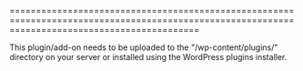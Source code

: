 ================================================================================================================================================

This plugin/add-on needs to be uploaded to the "/wp-content/plugins/" directory on your server or installed using the WordPress plugins installer.